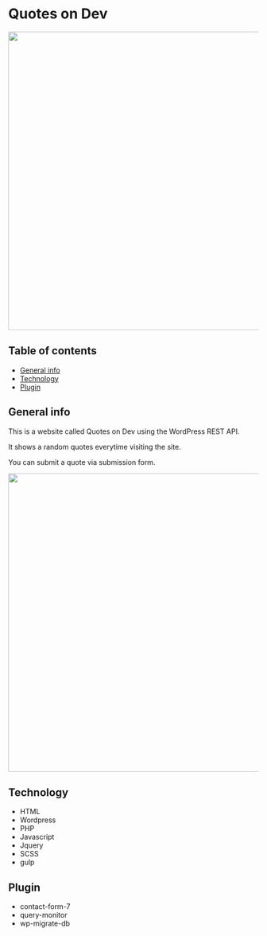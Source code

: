 # Quotes on Dev


<img src='https://user-images.githubusercontent.com/42310122/74398310-04f42e00-4dcc-11ea-8714-0e33a0a8741c.png' width="600px">


## Table of contents
* [General info](#general-info)
* [Technology](#technology)
* [Plugin](#Plugin)

## General info
This is a website called Quotes on Dev using the WordPress REST API.

It shows a random quotes everytime visiting the site.

You can submit a quote via submission form. 


<img src='https://user-images.githubusercontent.com/42310122/74398313-06255b00-4dcc-11ea-80e8-d46f437dc64b.png' width="600px">

## Technology
- HTML
- Wordpress
- PHP
- Javascript
- Jquery
- SCSS
- gulp


## Plugin
- contact-form-7
- query-monitor
- wp-migrate-db
